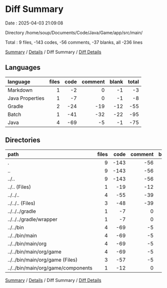 # Diff Summary

Date : 2025-04-03 21:09:08

Directory /home/soup/Documents/Code/Java/Game/app/src/main/

Total : 9 files,  -143 codes, -56 comments, -37 blanks, all -236 lines

[Summary](results.md) / [Details](details.md) / Diff Summary / [Diff Details](diff-details.md)

## Languages
| language | files | code | comment | blank | total |
| :--- | ---: | ---: | ---: | ---: | ---: |
| Markdown | 1 | -2 | 0 | -1 | -3 |
| Java Properties | 1 | -7 | 0 | -1 | -8 |
| Gradle | 2 | -24 | -19 | -12 | -55 |
| Batch | 1 | -41 | -32 | -22 | -95 |
| Java | 4 | -69 | -5 | -1 | -75 |

## Directories
| path | files | code | comment | blank | total |
| :--- | ---: | ---: | ---: | ---: | ---: |
| . | 9 | -143 | -56 | -37 | -236 |
| .. | 9 | -143 | -56 | -37 | -236 |
| ../.. | 9 | -143 | -56 | -37 | -236 |
| ../.. (Files) | 1 | -19 | -12 | -9 | -40 |
| ../../.. | 4 | -55 | -39 | -27 | -121 |
| ../../.. (Files) | 3 | -48 | -39 | -26 | -113 |
| ../../../gradle | 1 | -7 | 0 | -1 | -8 |
| ../../../gradle/wrapper | 1 | -7 | 0 | -1 | -8 |
| ../../bin | 4 | -69 | -5 | -1 | -75 |
| ../../bin/main | 4 | -69 | -5 | -1 | -75 |
| ../../bin/main/org | 4 | -69 | -5 | -1 | -75 |
| ../../bin/main/org/game | 4 | -69 | -5 | -1 | -75 |
| ../../bin/main/org/game (Files) | 3 | -57 | -5 | -1 | -63 |
| ../../bin/main/org/game/components | 1 | -12 | 0 | 0 | -12 |

[Summary](results.md) / [Details](details.md) / Diff Summary / [Diff Details](diff-details.md)